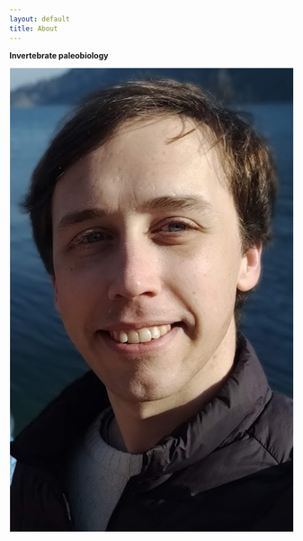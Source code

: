 ```yaml
---
layout: default
title: About
---
```


**Invertebrate paleobiology**

<img src="/assets/img/me.jpg"  style="clear:left: left;margin-left: 1px;margin-bottom: 7px; width: 800px;">
